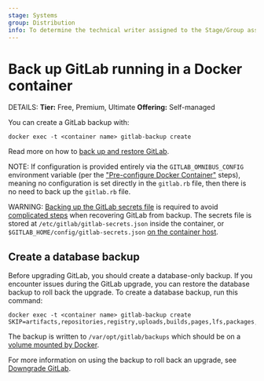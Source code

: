 ```yaml
---
stage: Systems
group: Distribution
info: To determine the technical writer assigned to the Stage/Group associated with this page, see https://handbook.gitlab.com/handbook/product/ux/technical-writing/#assignments
---
```


# Back up GitLab running in a Docker container

DETAILS:
**Tier:** Free, Premium, Ultimate
**Offering:** Self-managed

You can create a GitLab backup with:

```shell
docker exec -t <container name> gitlab-backup create
```

Read more on how to [back up and restore GitLab](../../administration/backup_restore/index.md).

NOTE:
If configuration is provided entirely via the `GITLAB_OMNIBUS_CONFIG` environment variable
(per the ["Pre-configure Docker Container"](configuration.md#pre-configure-docker-container) steps),
meaning no configuration is set directly in the `gitlab.rb` file, then there is no need
to back up the `gitlab.rb` file.

WARNING:
[Backing up the GitLab secrets file](../../administration/backup_restore/backup_gitlab.md#storing-configuration-files) is required
to avoid [complicated steps](../../administration/backup_restore/troubleshooting_backup_gitlab.md#when-the-secrets-file-is-lost) when recovering
GitLab from backup. The secrets file is stored at `/etc/gitlab/gitlab-secrets.json` inside the container, or
`$GITLAB_HOME/config/gitlab-secrets.json` [on the container host](installation.md#create-a-directory-for-the-volumes).

## Create a database backup

Before upgrading GitLab, you should create a database-only backup. If you encounter issues during the GitLab upgrade, you can restore the database backup to roll back the upgrade. To create a database backup, run this command:

```shell
docker exec -t <container name> gitlab-backup create SKIP=artifacts,repositories,registry,uploads,builds,pages,lfs,packages,terraform_state
```

The backup is written to `/var/opt/gitlab/backups` which should be on a
[volume mounted by Docker](installation.md#create-a-directory-for-the-volumes).

For more information on using the backup to roll back an upgrade, see [Downgrade GitLab](upgrade.md#downgrade-gitlab).
